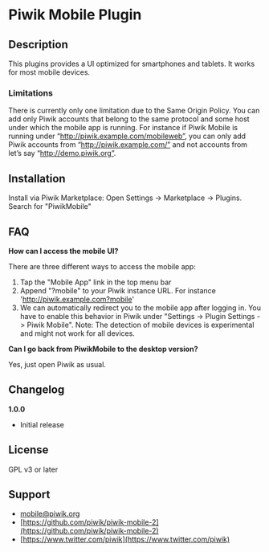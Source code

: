 # Piwik Mobile Plugin

## Description

This plugins provides a UI optimized for smartphones and tablets. It works for most mobile devices.

### Limitations

There is currently only one limitation due to the Same Origin Policy. You can add only Piwik accounts that belong to the same protocol and some host under which the mobile app is running. For instance if Piwik Mobile is running under “http://piwik.example.com/mobileweb”, you can only add Piwik accounts from “http://piwik.example.com/” and not accounts from let’s say “http://demo.piwik.org”.

## Installation

Install via Piwik Marketplace: Open Settings -> Marketplace -> Plugins. Search for "PiwikMobile"

## FAQ

__How can I access the mobile UI?__

There are three different ways to access the mobile app:

1. Tap the "Mobile App" link in the top menu bar
2. Append "?mobile" to your Piwik instance URL. For instance 'http://piwik.example.com?mobile'
3. We can automatically redirect you to the mobile app after logging in. You have to enable this behavior in Piwik under "Settings -> Plugin Settings -> Piwik Mobile". Note: The detection of mobile devices is experimental and might not work for all devices.

__Can I go back from PiwikMobile to the desktop version?__

Yes, just open Piwik as usual.

## Changelog

__1.0.0__
* Initial release

## License

GPL v3 or later

## Support

* [mobile@piwik.org](mailto:mobile@piwik.org)
* [https://github.com/piwik/piwik-mobile-2](https://github.com/piwik/piwik-mobile-2)
* [https://www.twitter.com/piwik](https://www.twitter.com/piwik)